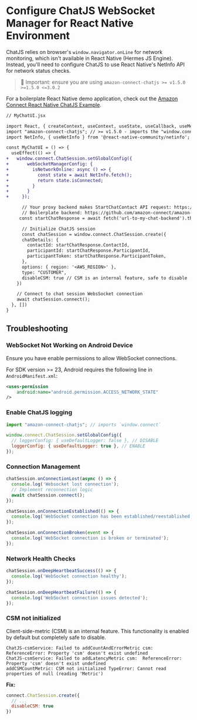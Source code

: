 # Configure ChatJS WebSocket Manager for React Native Environment

ChatJS relies on browser's `window.navigator.onLine` for network monitoring, which isn't available in React Native (Hermes JS Engine). Instead, you'll need to configure ChatJS to use React Native's NetInfo API for network status checks.

> 📌 Important: ensure you are using `amazon-connect-chatjs >= v1.5.0` `>=1.5.0 <=3.0.2`

For a boilerplate React Native demo application, check out the [Amazon Connect React Native ChatJS Example](https://github.com/amazon-connect/amazon-connect-chat-ui-examples/tree/master/mobileChatExamples/connectReactNativeChat).

```diff
// MyChatUI.jsx

import React, { createContext, useContext, useState, useCallback, useMemo, useEffect } from 'react';
import "amazon-connect-chatjs"; // >= v1.5.0 - imports the "window.connect" class
import NetInfo, { useNetInfo } from '@react-native-community/netinfo';

const MyChatUI = () => {
  useEffect(() => {
+   window.connect.ChatSession.setGlobalConfig({
+       webSocketManagerConfig: {
+         isNetworkOnline: async () => {
+           const state = await NetInfo.fetch();
+           return state.isConnected;
+         }
+       }
+     });

      // Your proxy backend makes StartChatContact API request: https://docs.aws.amazon.com/connect/latest/APIReference/API_StartChatContact.html
      // Boilerplate backend: https://github.com/amazon-connect/amazon-connect-chat-ui-examples/tree/master/cloudformationTemplates/startChatContactAPI
     const startChatResponse = await fetch('url-to-my-chat-backend').then(response => response.data);

      // Initialize ChatJS session
      const chatSession = window.connect.ChatSession.create({
      chatDetails: {
        contactId: startChatResponse.ContactId,
        participantId: startChatResponse.ParticipantId,
        participantToken: startChatResponse.ParticipantToken,
      },
      options: { region: '<AWS_REGION>' },
      type: "CUSTOMER",
      disableCSM: true // CSM is an internal feature, safe to disable
    })

    // Connect to chat session WebsSocket connection
    await chatSession.connect();
  }, [])
}
```

## Troubleshooting

### WebSocket Not Working on Android Device

Ensure you have enable permissions to allow WebSocket connections.

For SDK version >= 23, Android requires the following line in `AndroidManifest.xml`:

```xml
<uses-permission
    android:name="android.permission.ACCESS_NETWORK_STATE"
/>
```
### Enable ChatJS logging

```js
import "amazon-connect-chatjs"; // imports `window.connect`

window.connect.ChatSession.setGlobalConfig({
  // loggerConfig: { useDefaultLogger: false }, // DISABLE
  loggerConfig: { useDefaultLogger: true }, // ENABLE
});
```

### Connection Management

```js
chatSession.onConnectionLost(async () => {
  console.log('Websocket lost connection');
  // Implement reconnection logic
  await chatSession.connect();
});

chatSession.onConnectionEstablished(() => {
  console.log('WebSocket connection has been established/reestablished');
});

chatSession.onConnectionBroken(event => {
  console.log('WebSocket connection is broken or terminated');
});
```

### Network Health Checks

```js
chatSession.onDeepHeartbeatSuccess(() => {
  console.log('WebSocket connection healthy');
});

chatSession.onDeepHeartbeatFailure(() => {
  console.log('WebSocket connection issues detected');
});
```

### CSM not initialized

Client-side-metric (CSM) is an internal feature. This functionality is enabled by default but completely safe to disable.

```log
ChatJS-csmService: Failed to addCountAndErrorMetric csm:  ReferenceError: Property 'csm' doesn't exist undefined
ChatJS-csmService: Failed to addLatencyMetric csm:  ReferenceError: Property 'csm' doesn't exist undefined
addCSMCountMetric: CSM not initialized TypeError: Cannot read properties of null (reading 'Metric')
```

**Fix:**

```js
connect.ChatSession.create({
  // ...
  disableCSM: true
})
```
<!--
# React Native Support

> ‼️ Additional configuration is required to support ChatJS in React Native applications - see ["Configuration"](#configuration)


## Demo

A demo application implementing basic ChatJS functionality is available in the ui-examples repository: [connectReactNativeChat](https://github.com/amazon-connect/amazon-connect-chat-ui-examples/tree/master/connectReactNativeChat)


## Client Side Metrics (CSM) Support

> ⚠️ NOT CURRENTLY SUPPORTED - For more details please refer to the [tracking issue](https://github.com/amazon-connect/amazon-connect-chatjs/issues/171)

The out-of-box ChatJS client side metrics are not currently supported in React Native. ChatJS is officially supported for browser environments, and may run into issues accessing the `document` DOM API.

You can safely disable CSM without affecting other behavior:

```diff
this.session = connect.ChatSession.create({
  chatDetails: startChatDetails,
+ disableCSM: true,
  type: 'CUSTOMER',
  options: { region },
});
```

## Configuration

Use `amazon-connect-chatjs@^1.5.0` and customize the global configuration:

```
connect.ChatSession.setGlobalConfig({
  webSocketManagerConfig: {
    isNetworkOnline: () => true, // default: () => navigator.onLine
  }
});
```

To further customize the `isNetworkOnline` input, see the options below:

#### Override Browser Network Health Check

If running ChatJS in mobile React Native environment, override the default network online check:

> `amazon-connect-websocket-manager.js` depencency will use `navigator.onLine`. Legacy browsers will always return `true`, but unsupported or mobile runtime will return `null/undefined`.

```js
/**
 * `amazon-connect-websocket-manager.js` depencency will use `navigator.onLine`
 * Unsupported or mobile runtime will return `null/undefined` - preventing websocket connections
 * Legacy browsers will always return `true` [ref: caniuse.com/netinfo]
 */
const customNetworkStatusUtil = () => {
  if (navigator && navigator.hasOwnProperty("onLine")) {
    return navigator.onLine;
  }

  return true;
}

connect.ChatSession.setGlobalConfig({
  webSocketManagerConfig: {
    isNetworkOnline: customNetworkStatusUtil,
  }
});
```

#### Custom Network Health Check

Extending this, device-native network health checks can be used for React Native applications.

1. First, install the `useNetInfo` react hook:

```sh
$ npm install --save @react-native-community/netinfo
# source: https://github.com/react-native-netinfo/react-native-netinfo
```

2. Make sure to update permissions, Android requires the following line in `AndroidManifest.xml`: (for SDK version after 23)

```xml
<uses-permission
    android:name="android.permission.ACCESS_NETWORK_STATE"
/>
```

3. Set up the network event listener, and pass custom function to `setGlobalConfig`:

> Note: To configure `WebSocketManager`, `setGlobalConfig` must be invoked

```js
import ChatSession from "./ChatSession";
import NetInfo from "@react-native-community/netinfo";
import "amazon-connect-chatjs"; // ^1.5.0 - imports global "connect" object 

let isOnline = true;

/** 
 * By default, `isNetworkOnline` will be invoked every 250ms
 * Should only current status, and not make `NetInfo.fetch()` call
 * 
 * @return {boolean} returns true if currently connected to network
*/
const customNetworkStatusUtil = () => isOnline;

const ReactNativeChatComponent = (props) => {

  /** 
   * Network event listener native to device
   * Will update `isOnline` value asynchronously whenever network calls are made
  */
  const unsubscribeNetworkEventListener = NetInfo.addEventListener(state => {
    isOnline = state.isConnected;
  });

  useEffect(() => {
    return unsubscribeNetworkEventListener();
  }, []);

  const initializeChatJS = () => {
    // To configure WebSocketManager, setGlobalConfig must be invoked
    connect.ChatSession.setGlobalConfig({
      // ...
      webSocketManagerConfig: {
        isNetworkOnline: customNetworkStatusUtil,
      }
    });
  }

  // ...
}
```

4. Optionally, this configuration can be dynamically set based on the `Platform`

```js
import { Platform } from 'react-native';

const isMobile = Platform.OS === 'ios' || Platform.OS === 'android';

const customNetworkStatusUtil = () => {
  if (navigator && navigator.hasOwnProperty("onLine")) {
    return navigator.onLine;
  }

  return true;
}

connect.ChatSession.setGlobalConfig({
  // ...
  webSocketManagerConfig: {
    ...(isMobile ? { isNetworkOnline: customNetworkStatusUtil } : {}), // use default behavior for browsers
  }
});
```
-->
